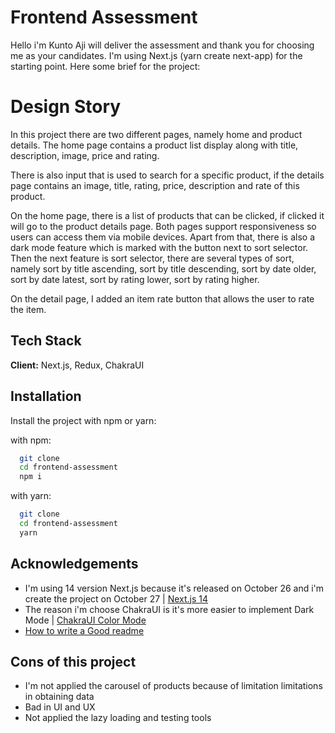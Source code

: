 
# Frontend Assessment

Hello i'm Kunto Aji will deliver the assessment and thank you for choosing me as your candidates. I'm using Next.js (yarn create next-app) for the starting point. Here some brief for the project:


# Design Story
In this project there are two different pages, namely home and product details. The home page contains a product list display along with title, description, image, price and rating. 

There is also input that is used to search for a specific product, if the details page contains an image, title, rating, price, description and rate of this product.

On the home page, there is a list of products that can be clicked, if clicked it will go to the product details page. Both pages support responsiveness so users can access them via mobile devices. Apart from that, there is also a dark mode feature which is marked with the button next to sort selector. Then the next feature is sort selector, there are several types of sort, namely sort by title ascending, sort by title descending, sort by date older, sort by date latest, sort by rating lower, sort by rating higher.

On the detail page, I added an item rate button that allows the user to rate the item.

## Tech Stack

**Client:** Next.js, Redux, ChakraUI


## Installation

Install the project with npm or yarn:

  with npm:
```bash
  git clone 
  cd frontend-assessment
  npm i
```
  with yarn:
```bash
  git clone 
  cd frontend-assessment
  yarn
```
    
## Acknowledgements

 - I'm using 14 version Next.js because it's released on October 26 and i'm create the project on October 27 | [Next.js 14](https://nextjs.org/blog/next-14)
 - The reason i'm choose ChakraUI is it's more easier to implement Dark Mode | [ChakraUI Color Mode](https://chakra-ui.com/docs/styled-system/color-mode)
 - [How to write a Good readme](https://bulldogjob.com/news/449-how-to-write-a-good-readme-for-your-github-project)

## Cons of this project

 - I'm not applied the carousel of products because of limitation limitations in obtaining data
 - Bad in UI and UX
 - Not applied the lazy loading and testing tools